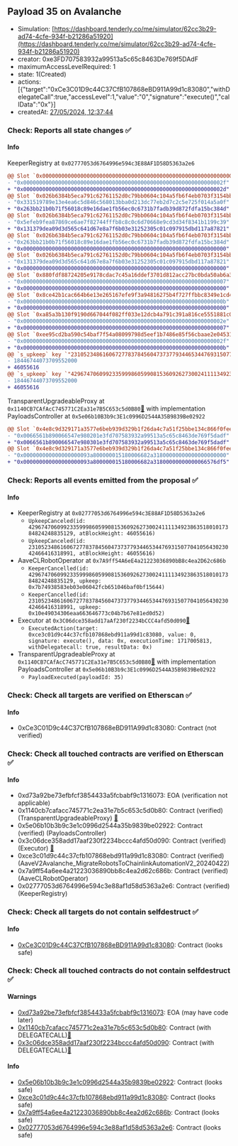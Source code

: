 ## Payload 35 on Avalanche

- Simulation: [https://dashboard.tenderly.co/me/simulator/62cc3b29-ad74-4cfe-934f-b21286a51920](https://dashboard.tenderly.co/me/simulator/62cc3b29-ad74-4cfe-934f-b21286a51920)
- creator: 0xe3FD707583932a99513a5c65c8463De769f5DAdF
- maximumAccessLevelRequired: 1
- state: 1(Created)
- actions: [{"target":"0xCe3C01D9c44C37CfB107868eBD911A99d1c83080","withDelegateCall":true,"accessLevel":1,"value":"0","signature":"execute()","callData":"0x"}]
- createdAt: [27/05/2024, 12:37:44](https://snowscan.xyz/tx/0x1ce578615a8c6143a1561030b93c922b1a1aa5cc20047905494fcbd2532ad4ed)

### Check: Reports all state changes :white_check_mark:

#### Info


KeeperRegistry at `0x02777053d6764996e594c3E88AF1D58D5363a2e6`
```diff
@@ Slot `0x0000000000000000000000000000000000000000000000000000000000000005` @@
- "0x000000000000000000000000000000000000000000000000000000000000002f"
+ "0x000000000000000000000000000000000000000000000000000000000000002d"
@@ Slot `0x026b6384b5eca791c62761152d0c79bb0604c104a5fb6f4eb0703f3154bb3db6` @@
- "0x331519789e13e4ea6c5d846c568013bba0d213dc77eb2d7c2c5e725f014a5a0f"
+ "0x263bb21b0b71f56018c89e16dae1fb56ec0c6731b7fadb39d872fdfa15bc384d"
@@ Slot `0x026b6384b5eca791c62761152d0c79bb0604c104a5fb6f4eb0703f3154bb3dba` @@
- "0x5efeb9fea87869ce6ae7f82744fffb8c8c0c6d70668e9cd3d34f8341b1199c39"
+ "0x131379dea09d3d565c641d67e8a7f6b03e31252305c01c097915dbd117a87821"
@@ Slot `0x026b6384b5eca791c62761152d0c79bb0604c104a5fb6f4eb0703f3154bb3ddd` @@
- "0x263bb21b0b71f56018c89e16dae1fb56ec0c6731b7fadb39d872fdfa15bc384d"
+ "0x0000000000000000000000000000000000000000000000000000000000000000"
@@ Slot `0x026b6384b5eca791c62761152d0c79bb0604c104a5fb6f4eb0703f3154bb3dde` @@
- "0x131379dea09d3d565c641d67e8a7f6b03e31252305c01c097915dbd117a87821"
+ "0x0000000000000000000000000000000000000000000000000000000000000000"
@@ Slot `0x880fdf88724205e9178cdac7c45a16ddef3701d812acc27bc0bda50ab6a37339` @@
- "0x0000000000000000000000000000000000000000000000000000000000000007"
+ "0x0000000000000000000000000000000000000000000000000000000000000000"
@@ Slot `0x8ce42b1cac664b6e13e265167efe9f3a94816275b4f727ffbbc8349e1cd43c31` @@
- "0x000000000000000000000000000000000000000000000000000000000000000b"
+ "0x0000000000000000000000000000000000000000000000000000000000000000"
@@ Slot `0xa85a3b130f9190d667044f082ff033e12dcb4a791c391a816ce5551881c0e62c` @@
- "0x000000000000000000000000000000000000000000000000000000000000002e"
+ "0x0000000000000000000000000000000000000000000000000000000000000007"
@@ Slot `0xee95cd2ba590c54baf7f54a08099798d5eef1b7486e85f56cbaae2e04531bb50` @@
- "0x000000000000000000000000000000000000000000000000000000000000002f"
+ "0x000000000000000000000000000000000000000000000000000000000000000b"
@@ `s_upkeep` key `"23105234861606727783784560473737793446534476931507704105643023042466416318991".maxValidBlocknumber` @@
- 18446744073709552000
+ 46055616
@@ `s_upkeep` key `"42967470609923359998605990815360926273002411113492386351801017384824248835129".maxValidBlocknumber` @@
- 18446744073709552000
+ 46055616
```

TransparentUpgradeableProxy at `0x1140CB7CAfAcC745771C2Ea31e7B5C653c5d0B80`[:ghost:](https://github.com/bgd-labs/aave-address-book "GovernanceV3Avalanche.PAYLOADS_CONTROLLER") with implementation PayloadsController at `0x5e06b10B3b9c3E1c0996D2544A35B9839Be02922`
```diff
@@ Slot `0x4e8c9d329171a3577e6beb939d329b1f26da4c7a51f25bbe134c866f0feee945` @@
- "0x0066561b890066547e980201e3fd707583932a99513a5c65c8463de769f5dadf"
+ "0x0066561b890066547e980301e3fd707583932a99513a5c65c8463de769f5dadf"
@@ Slot `0x4e8c9d329171a3577e6beb939d329b1f26da4c7a51f25bbe134c866f0feee946` @@
- "0x000000000000000000093a800000015180006682a31800000000000000000000"
+ "0x000000000000000000093a800000015180006682a31800000000000066576df5"
```


### Check: Reports all events emitted from the proposal :white_check_mark:

#### Info

- KeeperRegistry at `0x02777053d6764996e594c3E88AF1D58D5363a2e6`
  - `UpkeepCanceled(id: 42967470609923359998605990815360926273002411113492386351801017384824248835129, atBlockHeight: 46055616)`
  - `UpkeepCanceled(id: 23105234861606727783784560473737793446534476931507704105643023042466416318991, atBlockHeight: 46055616)`
- AaveCLRobotOperator at `0x7A9ff54A6eE4a21223036890bB8c4ea2D62c686b`
  - `KeeperCancelled(id: 42967470609923359998605990815360926273002411113492386351801017384824248835129, upkeep: 0x7b74938583eb03e06042fcb651046baf0bf15644)`
  - `KeeperCancelled(id: 23105234861606727783784560473737793446534476931507704105643023042466416318991, upkeep: 0x10e49034306eaa663646773c04b7b67e81ed0d52)`
- Executor at `0x3C06dce358add17aAf230f2234bCCC4afd50d090`[:ghost:](https://github.com/bgd-labs/aave-address-book "AaveV2Avalanche.POOL_ADMIN, AaveV3Avalanche.ACL_ADMIN, GovernanceV3Avalanche.EXECUTOR_LVL_1")
  - `ExecutedAction(target: 0xce3c01d9c44c37cfb107868ebd911a99d1c83080, value: 0, signature: execute(), data: 0x, executionTime: 1717005813, withDelegatecall: true, resultData: 0x)`
- TransparentUpgradeableProxy at `0x1140CB7CAfAcC745771C2Ea31e7B5C653c5d0B80`[:ghost:](https://github.com/bgd-labs/aave-address-book "GovernanceV3Avalanche.PAYLOADS_CONTROLLER") with implementation PayloadsController at `0x5e06b10B3b9c3E1c0996D2544A35B9839Be02922`
  - `PayloadExecuted(payloadId: 35)`

### Check: Check all targets are verified on Etherscan :white_check_mark:

#### Info

- 0xCe3C01D9c44C37CfB107868eBD911A99d1c83080: Contract (not verified) 

### Check: Check all touched contracts are verified on Etherscan :white_check_mark:

#### Info

- 0xd73a92be73efbfcf3854433a5fcbabf9c1316073: EOA (verification not applicable)
- 0x1140cb7cafacc745771c2ea31e7b5c653c5d0b80: Contract (verified) (TransparentUpgradeableProxy) [:ghost:](https://github.com/bgd-labs/aave-address-book "GovernanceV3Avalanche.PAYLOADS_CONTROLLER")
- 0x5e06b10b3b9c3e1c0996d2544a35b9839be02922: Contract (verified) (PayloadsController) 
- 0x3c06dce358add17aaf230f2234bccc4afd50d090: Contract (verified) (Executor) [:ghost:](https://github.com/bgd-labs/aave-address-book "AaveV2Avalanche.POOL_ADMIN, AaveV3Avalanche.ACL_ADMIN, GovernanceV3Avalanche.EXECUTOR_LVL_1")
- 0xce3c01d9c44c37cfb107868ebd911a99d1c83080: Contract (verified) (AaveV2Avalanche_MigrateRobotsToChainlinkAutomationV2_20240422) 
- 0x7a9ff54a6ee4a21223036890bb8c4ea2d62c686b: Contract (verified) (AaveCLRobotOperator) 
- 0x02777053d6764996e594c3e88af1d58d5363a2e6: Contract (verified) (KeeperRegistry) 

### Check: Check all targets do not contain selfdestruct :white_check_mark:

#### Info

- [0xCe3C01D9c44C37CfB107868eBD911A99d1c83080](https://snowscan.xyz/address/0xCe3C01D9c44C37CfB107868eBD911A99d1c83080): Contract (looks safe)

### Check: Check all touched contracts do not contain selfdestruct :white_check_mark:

#### Warnings

- [0xd73a92be73efbfcf3854433a5fcbabf9c1316073](https://snowscan.xyz/address/0xd73a92be73efbfcf3854433a5fcbabf9c1316073): EOA (may have code later)
- [0x1140cb7cafacc745771c2ea31e7b5c653c5d0b80](https://snowscan.xyz/address/0x1140cb7cafacc745771c2ea31e7b5c653c5d0b80): Contract (with DELEGATECALL)[:ghost:](https://github.com/bgd-labs/aave-address-book "GovernanceV3Avalanche.PAYLOADS_CONTROLLER")
- [0x3c06dce358add17aaf230f2234bccc4afd50d090](https://snowscan.xyz/address/0x3c06dce358add17aaf230f2234bccc4afd50d090): Contract (with DELEGATECALL)[:ghost:](https://github.com/bgd-labs/aave-address-book "AaveV2Avalanche.POOL_ADMIN, AaveV3Avalanche.ACL_ADMIN, GovernanceV3Avalanche.EXECUTOR_LVL_1")

#### Info

- [0x5e06b10b3b9c3e1c0996d2544a35b9839be02922](https://snowscan.xyz/address/0x5e06b10b3b9c3e1c0996d2544a35b9839be02922): Contract (looks safe)
- [0xce3c01d9c44c37cfb107868ebd911a99d1c83080](https://snowscan.xyz/address/0xce3c01d9c44c37cfb107868ebd911a99d1c83080): Contract (looks safe)
- [0x7a9ff54a6ee4a21223036890bb8c4ea2d62c686b](https://snowscan.xyz/address/0x7a9ff54a6ee4a21223036890bb8c4ea2d62c686b): Contract (looks safe)
- [0x02777053d6764996e594c3e88af1d58d5363a2e6](https://snowscan.xyz/address/0x02777053d6764996e594c3e88af1d58d5363a2e6): Contract (looks safe)

